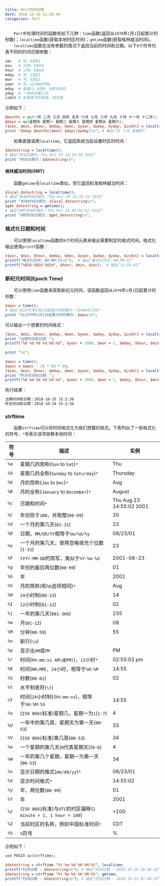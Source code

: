 ```yaml
---
title: Perl时间日期
date: 2018-12-19 11:28:44
categories: Perl
---
```

&emsp;&emsp;`Perl`中处理时间的函数有如下几种：`time`函数(返回从`1970`年`1`月`1`日起累计的秒数)；`localtime`函数(获取本地时区时间)；`gmtime`函数(获取格林威治时间)。
&emsp;&emsp;`localtime`函数在没有参数的情况下返回当前的时间和日期。以下`9`个符号代表不同的时间日期参数：

``` perl
sec   # 秒，0到61
min   # 分钟，0到59
hour  # 小时，0到24
mday  # 天，1到31
mon   # 月，0到11
year  # 年，从1900开始
wday  # 星期几，0至6，0表示周日
yday  # 一年中的第几天
isdst # 如果夏令时有效，则为真
```

示例如下：

``` perl
@months = qw(一月 二月 三月 四月 五月 六月 七月 八月 九月 十月 十一月 十二月);
@days = qw(星期天 星期一 星期二 星期三 星期四 星期五 星期六);
($sec, $min, $hour, $mday, $mon, $year, $wday, $yday, $isdst) = localtime();
print "$mday $months[$mon] $days[$wday]\n"; # 输出“25 十月 星期四”
```

&emsp;&emsp;如果直接调用`localtime`，它返回系统当前设置时区的时间：

``` perl
$datestring = localtime();
# 输出“时间日期为：Thu Oct 25 14:54:59 2018”
print "时间日期为：$datestring\n";
```

#### 格林威治时间(GMT)

&emsp;&emsp;函数`gmtime`与`localtime`类似，但它返回标准格林威治时间：

``` perl
$local_datestring = localtime();
# 输出“本地时间日期为：Thu Oct 25 14:56:52 2018”
print "本地时间日期为：$local_datestring\n";
$gmt_datestring = gmtime();
# 输出“GMT时间日期为：Thu Oct 25 05:56:52 2018”
print "GMT时间日期为：$gmt_datestring\n";
```

### 格式化日期和时间

&emsp;&emsp;可以使用`localtime`函数的`9`个时间元素来输出需要制定的格式时间。格式化输出使用`printf`函数：

``` perl
($sec, $min, $hour, $mday, $mon, $year, $wday, $yday, $isdst) = localtime();
printf("格式化时间：HH:MM:SS\n");  # 输出“格式化时间：HH:MM:SS”
printf("%02d:%02d:%02d", $hour, $min, $sec);  # 输出“14:58:43”
```

### 新纪元时间(Epoch Time)

&emsp;&emsp;可以使用`time`函数来获取新纪元时间，该函数返回从`1970`年`1`月`1`日起累计的秒数：

``` perl
$epoc = time();
# 输出“从1970年1月1日起累计的秒数为：1540447256”
print "从1970年1月1日起累计的秒数为：$epoc\n";
```

可以输出一个想要的时间格式：

``` perl
($sec, $min, $hour, $mday, $mon, $year, $wday, $yday, $isdst) = localtime();
print "当期时间和日期：";
printf("%d-%d-%d %d:%d:%d", $year + 1900, $mon + 1, $mday, $hour, $min, $sec);
​
print "\n";
​
$epoc = time();
$epoc = $epoc - 24 * 60 * 60;
($sec, $min, $hour, $mday, $mon, $year, $wday, $yday, $isdst) = localtime($epoc);
print "昨天时间和日期：";
printf("%d-%d-%d %d:%d:%d", $year + 1900, $mon + 1, $mday, $hour, $min, $sec);
```

执行结果：

``` bash
当期时间和日期：2018-10-25 15:2:36
昨天时间和日期：2018-10-24 15:2:36
```

### strftime

&emsp;&emsp;函数`strftime`可以将时间格式化为我们想要的格式。下表列出了一些格式化的符号，`*`号表示该项依赖本地时间：

符号 | 描述                                                   | 实例
-----|-------------------------------------------------------|----
`%a` | 星期几的简称(`Sun` to `Sat`)`*`                            | Thu
`%A` | 星期几的全称(`Sunday` to `Saturday`)`*`                    | Thursday
`%b` | 月的简称(`Jan` to `Dec`)`*`                                | Aug
`%B` | 月的全称(`January` to `December`)`*`                       | August
`%c` | 日期和时间`*`                                          | Thu Aug 23 14:55:02 2001
`%C` | 年份除于`100`，并取整(`00-99`)                            | 20
`%d` | 一个月的第几天(`01-31`)                                 | 23
`%D` | 日期，`MM/DD/YY`相等于`%m/%d/%y`                        | 08/23/01
`%e` | 一个月的第几天，使用空格填充个位数(`1-31`)                | 23
`%F` | `YYYY-MM-DD`的简写，类似于`%Y-%m-%d`                    | 2001-08-23
`%g` | 年份的最后两位数(`00-99`)                               | 01
`%G` | 年                                                     | 2001
`%h` | 月的简称(和`%b`选项相同)`*`                             | Aug
`%H` | `24`小时制(`00-23`)                                      | 14
`%I` | `12`小时制(`01-12`)                                      | 02
`%j` | 一年的第几天(`001-366`)                                | 235
`%m` | 月(`01-12`)                                           | 08
`%M` | 分钟(`00-59`)                                         | 55
`%n` | 新行(`\n`)                                            |
`%p` | 显示出`AM`或`PM`                                      | PM
`%r` | 时间(`hh:mm:ss AM(或PM)`)，`12`小时`*`                   | 02:55:02 pm
`%R` | 时间(`HH:MM`)，`24`小时，相等于`%H:%M`                        | 14:55
`%S` | 秒数(`00-61`)                                                | 02
`%t` | 水平制表符(`\t`)                                              |
`%T` | 时间(`24`小时制)(`hh:mm:ss`)，相等于`%H:%M:%S`                 | 14:55
`%u` | (`ISO 8601`标准)星期几，星期一为`1`(`1-7`)                     | 4
`%U` | 一年中的第几周，星期天为第一天(`00-53`)                         | 33
`%V` | (`ISO 8601`标准)第几周(`00-53`)                               | 34
`%w` | 一个星期的第几天(`0`代表星期天)(`0-6`)                          | 4
`%W` | 一年的第几个星期，星期一为第一天(`00-53`)                       | 34
`%x` | 显示日期的格式(`mm/dd/yy`)`*`                                  | 08/23/01
`%X` | 显示时间格式`*`                                                | 14:55:02
`%y` | 年，两位数(`00-99`)                                            | 01
`%Y` | 年                                                             | 2001
`%z` | (`ISO 8601`标准)与`UTC`的时区偏移(`1 minute = 1, 1 hour = 100`) | +100
`%Z` | 当前时区的名称，例如中国标准时间`*`                              | CDT
`%%` | `%`符号                                                        | %

示例如下：

``` perl
use POSIX qw(strftime);
​
$datestring = strftime "%Y-%m-%d %H:%M:%S", localtime;
printf("时间日期 - $datestring\n"); # 输出“时间日期 - 2018-10-25 16:49:18”
$datestring = strftime "%Y-%m-%d %H:%M:%S", gmtime;
printf("时间日期 - $datestring\n"); # 输出“时间日期 - 2018-10-25 07:49:18”
```